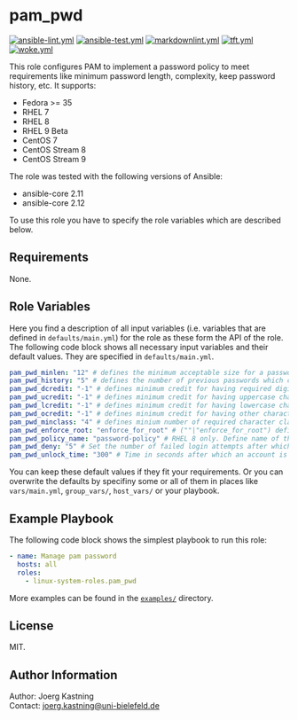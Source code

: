 # pam_pwd

[![ansible-lint.yml](https://github.com/linux-system-roles/pam_pwd/actions/workflows/ansible-lint.yml/badge.svg)](https://github.com/linux-system-roles/pam_pwd/actions/workflows/ansible-lint.yml) [![ansible-test.yml](https://github.com/linux-system-roles/pam_pwd/actions/workflows/ansible-test.yml/badge.svg)](https://github.com/linux-system-roles/pam_pwd/actions/workflows/ansible-test.yml) [![markdownlint.yml](https://github.com/linux-system-roles/pam_pwd/actions/workflows/markdownlint.yml/badge.svg)](https://github.com/linux-system-roles/pam_pwd/actions/workflows/markdownlint.yml) [![tft.yml](https://github.com/linux-system-roles/pam_pwd/actions/workflows/tft.yml/badge.svg)](https://github.com/linux-system-roles/pam_pwd/actions/workflows/tft.yml) [![woke.yml](https://github.com/linux-system-roles/pam_pwd/actions/workflows/woke.yml/badge.svg)](https://github.com/linux-system-roles/pam_pwd/actions/workflows/woke.yml)

This role configures PAM to implement a password policy to meet requirements like minimum password length, complexity, keep password history, etc. It supports:

- Fedora >= 35
- RHEL 7
- RHEL 8
- RHEL 9 Beta
- CentOS 7
- CentOS Stream 8
- CentOS Stream 9

The role was tested with the following versions of Ansible:

- ansible-core 2.11
- ansible-core 2.12

To use this role you have to specify the role variables which are described below.

## Requirements

None.

## Role Variables

Here you find a description of all input variables (i.e. variables that are defined in
`defaults/main.yml`) for the role as these form the API of the role. The following code block shows all necessary input variables and their default values. They are specified in `defaults/main.yml`.

```yaml
pam_pwd_minlen: "12" # defines the minimum acceptable size for a password.
pam_pwd_history: "5" # defines the number of previous passwords which cannot be used.
pam_pwd_dcredit: "-1" # defines minimum credit for having required digits in password.
pam_pwd_ucredit: "-1" # defines minimum credit for having uppercase characters in password.
pam_pwd_lcredit: "-1" # defines minimum credit for having lowercase characters in password.
pam_pwd_ocredit: "-1" # defines minimum credit for having other characters in password.
pam_pwd_minclass: "4" # defines minium number of required character classes in new password.
pam_pwd_enforce_root: "enforce_for_root" # (""|"enforce_for_root") defines whether or not to enforce password complexity for user root.
pam_pwd_policy_name: "password-policy" # RHEL 8 only. Define name of the custom authselect profile.
pam_pwd_deny: "5" # Set the number of failed login attempts after which the account is locked.
pam_pwd_unlock_time: "300" # Time in seconds after which an account is unlocked again.
```

You can keep these default values if they fit your requirements. Or you can overwrite the defaults by specifiny some or all of them in places like `vars/main.yml`, `group_vars/`, `host_vars/` or your playbook.

## Example Playbook

The following code block shows the simplest playbook to run this role:

```yaml
- name: Manage pam password
  hosts: all
  roles:
    - linux-system-roles.pam_pwd
```

More examples can be found in the [`examples/`](examples) directory.

## License

MIT.

## Author Information

Author: Joerg Kastning  
Contact: <joerg.kastning@uni-bielefeld.de>
